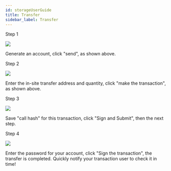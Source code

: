 ```yaml
---
id: storageUserGuide
title: Transfer
sidebar_label: Transfer
---
```



Step 1

![](assets/build/47.png)

Generate an account, click "send", as shown above.

Step 2

![](assets/build/48.png)

Enter the in-site transfer address and quantity, click "make the transaction", as shown above.

Step 3

![](assets/build/49.png)


Save "call hash" for this transaction, click "Sign and Submit", then the next step.

Step 4

![](assets/build/50.png)

Enter the password for your account, click "Sign the transaction", the transfer is completed. Quickly notify your transaction user to check it in time!
